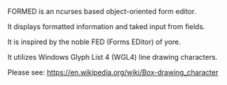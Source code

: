 FORMED is an ncurses based object-oriented form editor.

It displays formatted information and taked input from fields.

It is inspired by the noble FED (Forms EDitor) of yore.

It utilizes Windows Glyph List 4 (WGL4) line drawing characters.

Please see: https://en.wikipedia.org/wiki/Box-drawing_character
